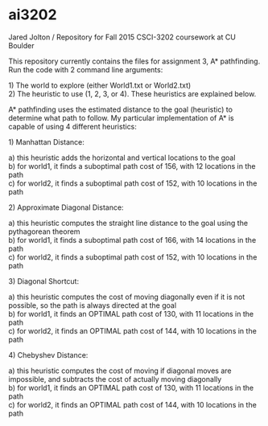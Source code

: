 # ai3202
Jared Jolton / Repository for Fall 2015 CSCI-3202 coursework at CU Boulder

<p>This repository currently contains the files for assignment 3, A* pathfinding. 
Run the code with 2 command line arguments:</p>
  <p>1) The world to explore (either World1.txt or World2.txt)<br>
  2) The heuristic to use (1, 2, 3, or 4). These heuristics are explained below.</p>
<p>A* pathfinding uses the estimated distance to the goal (heuristic) to determine what path to follow.
My particular implementation of A* is capable of using 4 different heuristics:</p>
  <p>1) Manhattan Distance:</p>
    <p>a) this heuristic adds the horizontal and vertical locations to the goal<br>
    b) for world1, it finds a suboptimal path cost of 156, with 12 locations in the path<br>
    c) for world2, it finds a suboptimal path cost of 152, with 10 locations in the path</p>
  <p>2) Approximate Diagonal Distance:</p>
    <p>a) this heuristic computes the straight line distance to the goal using the pythagorean theorem<br>
    b) for world1, it finds a suboptimal path cost of 166, with 14 locations in the path<br>
    c) for world2, it finds a suboptimal path cost of 152, with 10 locations in the path</p>
  3) Diagonal Shortcut:</p>
    <p>a) this heuristic computes the cost of moving diagonally even if it is not possible, so the path is always directed at the goal<br>
    b) for world1, it finds an OPTIMAL path cost of 130, with 11 locations in the path<br>
    c) for world2, it finds an OPTIMAL path cost of 144, with 10 locations in the path</p>
  4) Chebyshev Distance:</p>
    <p>a) this heuristic computes the cost of moving if diagonal moves are impossible, and subtracts the cost of actually moving diagonally<br>
    b) for world1, it finds an OPTIMAL path cost of 130, with 11 locations in the path<br>
    c) for world2, it finds an OPTIMAL path cost of 144, with 10 locations in the path</p>
